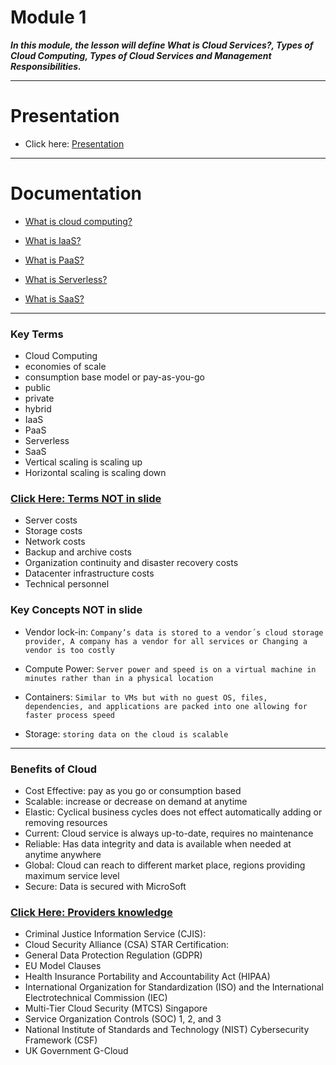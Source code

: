 # Module 1

***In this module, the lesson will define What is Cloud Services?, Types of Cloud Computing, Types of Cloud Services and Management Responsibilities.***

---

# Presentation

- Click here: [Presentation](https://prezi.com/view/1lDGIT4YFgxHuSkiKG5w/)

---

# Documentation

- [What is cloud computing?](https://azure.microsoft.com/en-us/overview/what-is-cloud-computing/)

- [What is IaaS?](https://azure.microsoft.com/en-us/overview/what-is-iaas/)

- [What is PaaS?](https://azure.microsoft.com/en-us/overview/what-is-paas/)

- [What is Serverless?](https://azure.microsoft.com/en-us/overview/what-is-serverless-computing/)

- [What is SaaS?](https://azure.microsoft.com/en-us/overview/what-is-saas/)

---

### Key Terms

- Cloud Computing
- economies of scale
- consumption base model or pay-as-you-go
- public
- private
- hybrid
- IaaS
- PaaS
- Serverless
- SaaS
- Vertical scaling is scaling up
- Horizontal scaling is scaling down

### [Click Here: Terms NOT in slide](https://docs.microsoft.com/en-gb/learn/modules/principles-cloud-computing/3c-capex-vs-opex)

- Server costs
- Storage costs
- Network costs
- Backup and archive costs
- Organization continuity and disaster recovery costs
- Datacenter infrastructure costs
- Technical personnel

### Key Concepts NOT in slide

- Vendor lock-in: `Company’s data is stored to a vendor´s cloud storage provider, A company has a vendor for all services or Changing a vendor is too costly`

- Compute Power: `Server power and speed is on a virtual machine in minutes rather than in a physical location`

- Containers: `Similar to VMs but with no guest OS, files, dependencies, and applications are packed into one allowing for faster process speed`

- Storage: `storing data on the cloud is scalable`

---

### Benefits of Cloud

- Cost Effective: pay as you go or consumption based
- Scalable: increase or decrease on demand at anytime
- Elastic: Cyclical business cycles does not effect automatically adding or removing resources
- Current: Cloud service is always up-to-date, requires no maintenance
- Reliable: Has data integrity and data is available when needed at anytime anywhere
- Global: Cloud can reach to different market place, regions providing maximum service level
- Secure: Data is secured with MicroSoft

### [Click Here: Providers knowledge](https://docs.microsoft.com/en-gb/learn/modules/principles-cloud-computing/3a-compliance)

- Criminal Justice Information Service (CJIS):
- Cloud Security Alliance (CSA) STAR Certification:
- General Data Protection Regulation (GDPR)
- EU Model Clauses
- Health Insurance Portability and Accountability Act (HIPAA)
- International Organization for Standardization (ISO) and the International Electrotechnical Commission (IEC)
- Multi-Tier Cloud Security (MTCS) Singapore
- Service Organization Controls (SOC) 1, 2, and 3
- National Institute of Standards and Technology (NIST) Cybersecurity Framework (CSF)
- UK Government G-Cloud
